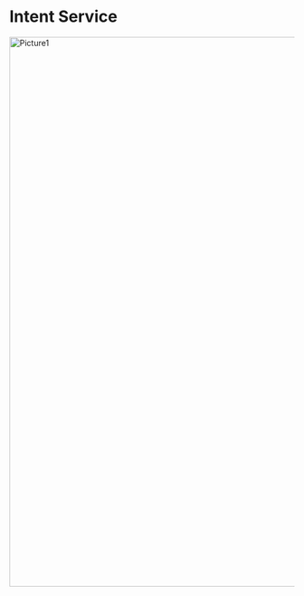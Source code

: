 # Intent Service

<img width="971" alt="Picture1" src="https://user-images.githubusercontent.com/45378000/164742428-936864ba-3ce8-4373-bf82-4955943002b2.png">
